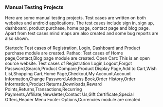 ### **Manual Testing Projects**
Here are some manual testing projects. Test cases are written on both websites and android applications. The test cases include sign in, sign up, dashboard, product purchase, home page, contact page and blog page. Apart from test cases mind maps are also created and some bug reports are also shown.

Startech:
Test cases of Registration, Login, Dashboard and Product purchase module are created.
Pathao:
Test cases of Home page,Contact,Blog page module are created.
Open Cart:
This is an open source website. Test cases of Registration Login,Logout,Forgot Password,Search,Product Compare,Product Display Page,Add to Cart,Wish List,Shopping Cart,Home Page,Checkout,My Account,Account Information,Change Password,Address Book,Order History,Order Information,Product Returns,Downloads,Reward Points,Returns,Transactions,Recurring Payments,Affiliate,Newsletter,Contact Us,Gift Certificate,Special Offers,Header Menu Footer Options,Currencies module are created.

